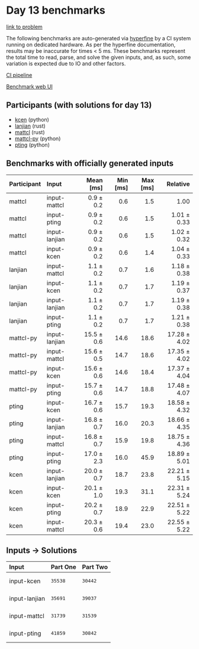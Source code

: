 # Day 13 benchmarks

[link to problem](https://adventofcode.com/2023/day/13)

The following benchmarks are auto-generated via
[hyperfine](https://github.com/sharkdp/hyperfine) by a CI system running on
dedicated hardware. As per the hyperfine documentation, results may be
inaccurate for times < 5 ms. These benchmarks represent the total time to read,
parse, and solve the given inputs, and, as such, some variation is expected due
to IO and other factors.

[CI pipeline](http://ci.papercode.net:8080/teams/main/pipelines/aoc2023)

[Benchmark web UI](https://aoc.ancalagon.black)


## Participants (with solutions for day 13)

- [kcen](https://github.com/kcen/aoc2023) (python)
- [lanjian](https://github.com/lanjian/aoc-2023) (rust)
- [mattcl](https://github.com/mattcl/aoc2023) (rust)
- [mattcl-py](https://github.com/mattcl/aoc2023-py) (python)
- [pting](https://github.com/pting/aoc2023) (python)


## Benchmarks with officially generated inputs

| Participant | Input | Mean [ms] | Min [ms] | Max [ms] | Relative |
|:---|:---|---:|---:|---:|---:|
| mattcl | input-mattcl | 0.9 ± 0.2 | 0.6 | 1.5 | 1.00 |
| mattcl | input-pting | 0.9 ± 0.2 | 0.6 | 1.5 | 1.01 ± 0.33 |
| mattcl | input-lanjian | 0.9 ± 0.2 | 0.6 | 1.5 | 1.02 ± 0.32 |
| mattcl | input-kcen | 0.9 ± 0.2 | 0.6 | 1.4 | 1.04 ± 0.33 |
| lanjian | input-mattcl | 1.1 ± 0.2 | 0.7 | 1.6 | 1.18 ± 0.38 |
| lanjian | input-kcen | 1.1 ± 0.2 | 0.7 | 1.7 | 1.19 ± 0.37 |
| lanjian | input-lanjian | 1.1 ± 0.2 | 0.7 | 1.7 | 1.19 ± 0.38 |
| lanjian | input-pting | 1.1 ± 0.2 | 0.7 | 1.7 | 1.21 ± 0.38 |
| mattcl-py | input-lanjian | 15.5 ± 0.6 | 14.6 | 18.6 | 17.28 ± 4.02 |
| mattcl-py | input-mattcl | 15.6 ± 0.5 | 14.7 | 18.6 | 17.35 ± 4.02 |
| mattcl-py | input-kcen | 15.6 ± 0.6 | 14.6 | 18.4 | 17.37 ± 4.04 |
| mattcl-py | input-pting | 15.7 ± 0.6 | 14.7 | 18.8 | 17.48 ± 4.07 |
| pting | input-kcen | 16.7 ± 0.6 | 15.7 | 19.3 | 18.58 ± 4.32 |
| pting | input-lanjian | 16.8 ± 0.7 | 16.0 | 20.3 | 18.66 ± 4.35 |
| pting | input-mattcl | 16.8 ± 0.7 | 15.9 | 19.8 | 18.75 ± 4.36 |
| pting | input-pting | 17.0 ± 2.3 | 16.0 | 45.9 | 18.89 ± 5.01 |
| kcen | input-lanjian | 20.0 ± 0.7 | 18.7 | 23.8 | 22.21 ± 5.15 |
| kcen | input-kcen | 20.1 ± 1.0 | 19.3 | 31.1 | 22.31 ± 5.24 |
| kcen | input-pting | 20.2 ± 0.7 | 18.9 | 22.9 | 22.51 ± 5.22 |
| kcen | input-mattcl | 20.3 ± 0.6 | 19.4 | 23.0 | 22.55 ± 5.22 |


## Inputs -> Solutions

| Input | Part One | Part Two |
|:---|:---|:---|
|input-kcen|<pre>35538</pre>|<pre>30442</pre>|
|input-lanjian|<pre>35691</pre>|<pre>39037</pre>|
|input-mattcl|<pre>31739</pre>|<pre>31539</pre>|
|input-pting|<pre>41859</pre>|<pre>30842</pre>|